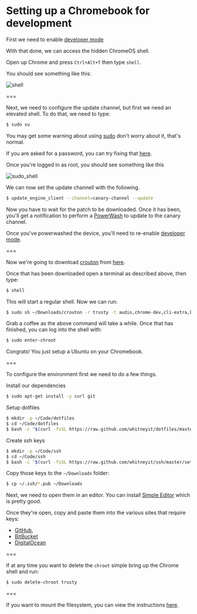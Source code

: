 # Setting up a Chromebook for development

First we need to enable [developer mode](http://www.howtogeek.com/210817/how-to-enable-developer-mode-on-your-chromebook)

With that done, we can access the hidden ChromeOS shell.

Open up Chrome and press `Ctrl+Alt+T` then type `shell`.

You should see something like this:

![shell](http://i.imgur.com/UmzgMXq.png)

===

Next, we need to configure the update channel, but first we need an elevated shell. To do that, we need to type:

```sh
$ sudo su
```

You may get some warning about using [sudo](https://en.wikipedia.org/wiki/Sudo) don't worry about it, that's normal.

If you are asked for a password, you can try fixing that [here](passwd.md).

Once you're logged in as root, you should see something like this

![sudo_shell](http://i.imgur.com/eHdSiXD.png)

We can now set the update channell with the following.

```sh
$ update_engine_client --channel=canary-channel --update
```

Now you have to wait for the patch to be downloaded. Once it has been, you'll get a notification to perform a
[PowerWash](https://support.google.com/chromebook/answer/183084)
to update to the canary channel.

Once you've powerwashed the device, you'll need to re-enable
[developer mode](http://www.howtogeek.com/210817/how-to-enable-developer-mode-on-your-chromebook).

===

Now we're going to download
[crouton](https://github.com/dnschneid/crouton) from [here](https://goo.gl/fd3zc).

Once that has been downloaded open a terminal as described above, then type:

```sh
$ shell
```

This will start a regular shell. Now we can run:

```sh
$ sudo sh ~/Downloads/crouton -r trusty -t audio,chrome-dev,cli-extra,keyboard,touch,unity,xorg
```

Grab a coffee as the above command will take a while. Once that has finished, you can log into the shell with:

```sh
$ sudo enter-chroot
```

Congrats! You just setup a Ubuntu on your Chromebook.

===

To configure the environment first we need to do a few things.

Install our dependencies

```sh
$ sudo apt-get install -y curl git
```

Setup dotfiles

```sh
$ mkdir -p ~/Code/dotfiles
$ cd ~/Code/dotfiles
$ bash -c "$(curl -fsSL https://raw.github.com/whitneyit/dotfiles/master/bin/dotfiles)"
```

Create ssh keys

```sh
$ mkdir -p ~/Code/ssh
$ cd ~/Code/ssh
$ bash -c "$(curl -fsSL https://raw.github.com/whitneyit/ssh/master/setup)"
```

Copy those keys to the `~/Downloads` folder:

```sh
$ cp ~/.ssh/*.pub ~/Downloads
```

Next, we need to open them in an editor. You can install
[Simple Editor](https://chrome.google.com/webstore/detail/simple-editor/dbcakhkjkfomilmicpakkdfoannfonmi)
which is pretty good.

Once they're open, copy and paste them into the various sites that require keys:

* [GitHub](https://github.com/settings/keys),
* [BitBucket](https://bitbucket.org/account/user/whitneyit/ssh-keys/)
* [DigitalOcean](https://cloud.digitalocean.com/settings/security)

===

If at any time you want to delete the `chroot` simple bring up the Chrome shell and run:

```sh
$ sudo delete-chroot trusty
```

===

If you want to mount the filesystem, you can view the instructions [here](mount.md).
